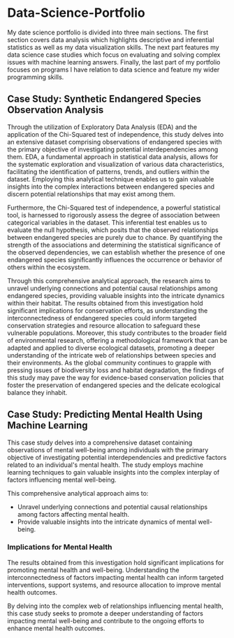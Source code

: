 # Data-Science-Portfolio
My date science portfolio is divided into three main sections. The first section covers data analysis which highlights descriptive and inferential statistics as well as my data visualization skills. The next part features my data science case studies which focus on evaluating and solving complex issues with machine learning answers. Finally, the last part of my portfolio focuses on programs I have relation to data science and feature my wider programming skills.

## Case Study: Synthetic Endangered Species Observation Analysis
Through the utilization of Exploratory Data Analysis (EDA) and the application of the Chi-Squared test of independence, this study delves into an extensive dataset comprising observations of endangered species with the primary objective of investigating potential interdependencies among them. EDA, a fundamental approach in statistical data analysis, allows for the systematic exploration and visualization of various data characteristics, facilitating the identification of patterns, trends, and outliers within the dataset. Employing this analytical technique enables us to gain valuable insights into the complex interactions between endangered species and discern potential relationships that may exist among them.

Furthermore, the Chi-Squared test of independence, a powerful statistical tool, is harnessed to rigorously assess the degree of association between categorical variables in the dataset. This inferential test enables us to evaluate the null hypothesis, which posits that the observed relationships between endangered species are purely due to chance. By quantifying the strength of the associations and determining the statistical significance of the observed dependencies, we can establish whether the presence of one endangered species significantly influences the occurrence or behavior of others within the ecosystem.

Through this comprehensive analytical approach, the research aims to unravel underlying connections and potential causal relationships among endangered species, providing valuable insights into the intricate dynamics within their habitat. The results obtained from this investigation hold significant implications for conservation efforts, as understanding the interconnectedness of endangered species could inform targeted conservation strategies and resource allocation to safeguard these vulnerable populations. Moreover, this study contributes to the broader field of environmental research, offering a methodological framework that can be adapted and applied to diverse ecological datasets, promoting a deeper understanding of the intricate web of relationships between species and their environments. As the global community continues to grapple with pressing issues of biodiversity loss and habitat degradation, the findings of this study may pave the way for evidence-based conservation policies that foster the preservation of endangered species and the delicate ecological balance they inhabit.

## Case Study: Predicting Mental Health Using Machine Learning

This case study delves into a comprehensive dataset containing observations of mental well-being among individuals with the primary objective of investigating potential interdependencies and predictive factors related to an individual's mental health. The study employs machine learning techniques to gain valuable insights into the complex interplay of factors influencing mental well-being.

This comprehensive analytical approach aims to:

- Unravel underlying connections and potential causal relationships among factors affecting mental health.
- Provide valuable insights into the intricate dynamics of mental well-being.

### Implications for Mental Health

The results obtained from this investigation hold significant implications for promoting mental health and well-being. Understanding the interconnectedness of factors impacting mental health can inform targeted interventions, support systems, and resource allocation to improve mental health outcomes.

By delving into the complex web of relationships influencing mental health, this case study seeks to promote a deeper understanding of factors impacting mental well-being and contribute to the ongoing efforts to enhance mental health outcomes.
